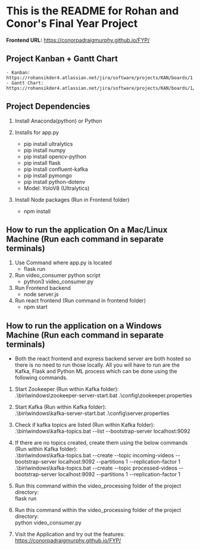 # This is the README for Rohan and Conor's Final Year Project

**Frontend URL:** https://conorpadraigmurphy.github.io/FYP/

## Project Kanban + Gantt Chart

    - Kanban: https://rohansikder4.atlassian.net/jira/software/projects/KAN/boards/1
    - Gantt Chart: https://rohansikder4.atlassian.net/jira/software/projects/KAN/boards/1/timeline

## Project Dependencies

1. Install Anaconda(python) or Python

2. Installs for app.py

   - pip install ultralytics
   - pip install numpy
   - pip install opencv-python
   - pip install flask
   - pip install confluent-kafka
   - pip install pymongo
   - pip install python-dotenv
   - Model: YoloV8 (Ultralytics)

3. Install Node packages (Run in Frontend folder)
   - npm install

## How to run the application On a Mac/Linux Machine (Run each command in separate terminals)

1. Use Command where app.py is located
   - flask run
2. Run video_consumer python script
   - python3 video_consumer.py
3. Run Frontend backend
   - node server.js
4. Run react frontend (Run command in frontend folder)
   - npm start

## How to run the application on a Windows Machine (Run each command in separate terminals)

- Both the react frontend and express backend server are both hosted so there is no need to run those locally. All you will have to run are the Kafka, Flask and Python ML process which can be done using the following commands.

1. Start Zookeeper (Run within Kafka folder):<br/>
   .\bin\windows\zookeeper-server-start.bat .\config\zookeeper.properties

2. Start Kafka (Run within Kafka folder):<br/>
   .\bin\windows\kafka-server-start.bat .\config\server.properties

3. Check if kafka topics are listed (Run within Kafka folder):<br/>
   .\bin\windows\kafka-topics.bat --list --bootstrap-server localhost:9092

4. If there are no topics created, create them using the below commands (Run within Kafka folder):<br/>
   .\bin\windows\kafka-topics.bat --create --topic incoming-videos --bootstrap-server localhost:9092 --partitions 1 --replication-factor 1<br/>
   .\bin\windows\kafka-topics.bat --create --topic processed-videos --bootstrap-server localhost:9092 --partitions 1 --replication-factor 1

5. Run this command within the video_processing folder of the project directory:<br/>
   flask run

6. Run this command within the video_processing folder of the project directory:<br/>
   python video_consumer.py

7. Visit the Application and try out the features:<br/>
   https://conorpadraigmurphy.github.io/FYP/
